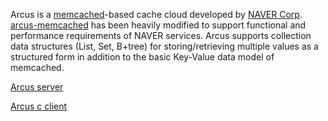 Arcus is a [memcached](http://www.memcached.org/)-based cache cloud developed by [NAVER Corp](http://www.naver.com/). [arcus-memcached](https://github.com/naver/arcus-memcached) has been heavily modified to support functional and performance requirements of NAVER services. Arcus supports collection data structures (List, Set, B+tree) for storing/retrieving multiple values as a structured form in addition to the basic Key-Value data model of memcached.

[Arcus server](arcus-server/ARCUS-Server-Ascii-Protocol/1.11/arcus-ascii-protocol.md)

[Arcus c client](arcus-c-client/1.10/arcus-c-client-user-guide.md)

